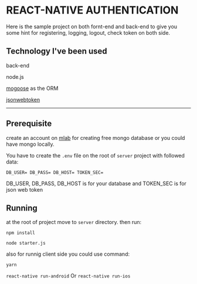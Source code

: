 # REACT-NATIVE AUTHENTICATION

Here is the sample project on both fornt-end and back-end to give you some hint for registering, logging, logout, check token on both side. 

## Technology I've been used
back-end

node.js

[mogoose](http://mongoosejs.com/) as the ORM

[jsonwebtoken](https://github.com/auth0/node-jsonwebtoken)

---
## Prerequisite
create an account on [mlab](https://mlab.com) for creating free mongo database or you could have mongo locally.

You have to create the `.env` file on the root of `server` project with followed data:

`
DB_USER=
DB_PASS=
DB_HOST=
TOKEN_SEC=
`

DB_USER, DB_PASS, DB_HOST is for your database and TOKEN_SEC is for json web token

## Running

at the root of project move to `server` directory. 
then run:

`npm install`

`node starter.js`

also for runnig client side you could use command:

`yarn`

`react-native run-android`
Or
`react-native run-ios`
